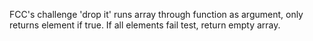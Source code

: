 FCC's challenge 'drop it'
runs array through function as argument, only returns element if true. If all elements fail test, return empty array.
